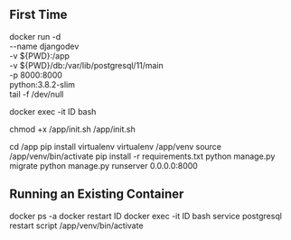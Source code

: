## First Time

docker run -d \
  --name djangodev \
  -v ${PWD}:/app \
  -v ${PWD}/db:/var/lib/postgresql/11/main \
  -p 8000:8000 \
  python:3.8.2-slim \
  tail -f /dev/null

docker exec -it ID bash

chmod +x /app/init.sh
/app/init.sh


cd /app
pip install virtualenv
virtualenv /app/venv
source /app/venv/bin/activate
pip install -r requirements.txt
python manage.py migrate
python manage.py runserver 0.0.0.0:8000


## Running an Existing Container

docker ps -a
docker restart ID
docker exec -it ID bash
service postgresql restart
script /app/venv/bin/activate

